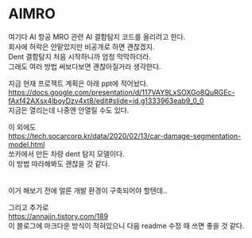 # AIMRO

여기다 AI 항공 MRO 관련 AI 결함탐지 코드를 올리려고 한다. <br/>
회사에 허락은 안맡았지만 비공개로 하면 괜찮겠지. <br/>
Dent 결함탐지 처음 시작하니까 엄청 막막하더라. <br/>
그래도 여러 방법 써보다보면 괜찮아질거라 생각한다. <br/>

지금 현재 프로젝트 계획은 아래 ppt에 적어놨다. <br/>
https://docs.google.com/presentation/d/117VAY9LxSOXGo8QuRGEc-fAxf42AXsx4lboyDzv4xt8/edit#slide=id.g1333963eab9_0_0   <br/>
지금은 열리는데 나중엔 안열릴 수도 있다. <br/>

이 외에도 <br/>
https://tech.socarcorp.kr/data/2020/02/13/car-damage-segmentation-model.html <br/>
쏘카에서 만든 차량 dent 탐지 모델이다. <br/>
이 방법 따라해봐도 괜찮을 것 같다. <br/>
<br/> <br/>
이거 해보기 전에 얼른 개발 환경이 구축되어야 할텐데.. <br/>

그리고 추가로 <br/>
https://annajin.tistory.com/189  <br/>
이 블로그에 마크다운 방식이 적혀있으니 다음 readme 수정 때 쓰면 좋을 것 같다.  <br/>
